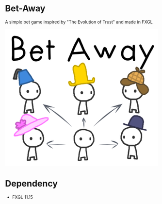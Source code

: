 # Bet-Away
A simple bet game inspired by "The Evolution of Trust" and made in FXGL

<img width="964" alt="" src="https://github.com/Keuxd/Bet-Away/blob/main/src/assets/textures/bet_away.png">

# Dependency
- FXGL 11.15
